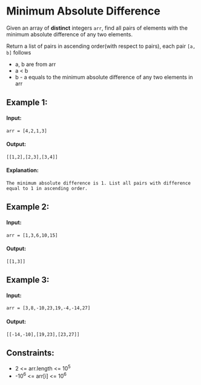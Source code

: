 # Minimum Absolute Difference

Given an array of **distinct** integers `arr`, find all pairs of elements with the minimum absolute difference of any two elements. 

Return a list of pairs in ascending order(with respect to pairs), each pair `[a, b]` follows
- a, b are from arr
- a < b
- b - a equals to the minimum absolute difference of any two elements in arr
 


## Example 1:

#### Input: 
`arr = [4,2,1,3]`

#### Output: 
`[[1,2],[2,3],[3,4]]`

#### Explanation: 
`The minimum absolute difference is 1. List all pairs with difference equal to 1 in ascending order.`



## Example 2:

#### Input: 
`arr = [1,3,6,10,15]`

#### Output: 
`[[1,3]]`



## Example 3:

#### Input: 
`arr = [3,8,-10,23,19,-4,-14,27]`

#### Output: 
`[[-14,-10],[19,23],[23,27]]`

 

## Constraints:
- 2 <= arr.length <= 10<sup>5</sup>
- -10<sup>6</sup> <= arr[i] <= 10<sup>6</sup>
